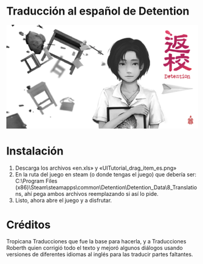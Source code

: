 # Traducción al español de Detention
![Logo](assets/Detention.png)
# Instalación
1. Descarga los archivos «en.xls» y «UITutorial_drag_item_es.png»
2. En la ruta del juego en steam (o donde tengas el juego) que debería ser: C:\Program Files (x86)\Steam\steamapps\common\Detention\Detention_Data\8_Translations, ahí pega ambos archivos reemplazando si así lo pide.
3. Listo, ahora abre el juego y a disfrutar.
# Créditos
Tropicana Traducciones que fue la base para hacerla, y a Traducciones Roberth quien corrigió todo el texto y mejoró algunos diálogos usando versiones de diferentes idiomas al inglés para las traducir partes faltantes.
